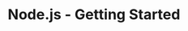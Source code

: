 ---
title: "Node.js - Getting Started"
type: [Technical, Pluralsight]
image: /assets/awards/node-js-getting-started.png
layout: award
---